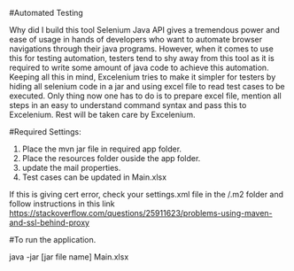 #Automated Testing

Why did I build this tool 
Selenium Java API gives a tremendous power and ease of usage in hands of developers who want to automate browser navigations through their java programs. However, when it comes to use this for testing automation, testers tend to shy away from this tool as it is required to write some amount of java code to achieve this automation. Keeping all this in mind, Excelenium tries to make it simpler for testers by hiding all selenium code in a jar and using excel file to read test cases to be executed. Only thing now one has to do is to prepare excel file, mention all steps in an easy to understand command syntax and pass this to Excelenium. Rest will be taken care by Excelenium.


#Required Settings:

1. Place the mvn jar file in required app folder.
2. Place the resources folder ouside the app folder.
3. update the mail properties.
4. Test cases can be updated in Main.xlsx

If this is giving cert error, check your settings.xml file in the <user>/.m2 folder and follow instructions in this link
https://stackoverflow.com/questions/25911623/problems-using-maven-and-ssl-behind-proxy

#To run the application.

java -jar [jar file name] Main.xlsx
